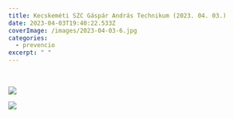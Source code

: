 ```yaml
---
title: Kecskeméti SZC Gáspár András Technikum (2023. 04. 03.)
date: 2023-04-03T19:40:22.533Z
coverImage: /images/2023-04-03-6.jpg
categories:
  - prevencio
excerpt: " "
---
```

 ﻿

![](/images/2023-04-03-7.jpg)

![](/images/2023-04-03-8.jpg)